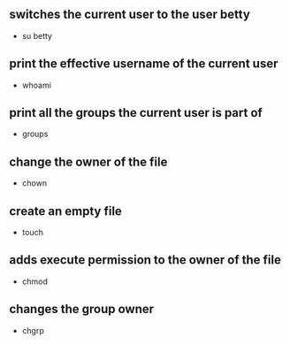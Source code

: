 ## switches the current user to the user betty
 - su betty
## print the effective username of the current user
 - whoami
## print all the groups the current user is part of
 - groups
## change the owner of the file
 - chown
## create an empty file
 - touch
## adds execute permission to the owner of the file
 - chmod
## changes the group owner
 - chgrp
